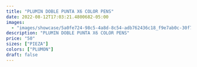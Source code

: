 ```yaml
---
title: "PLUMIN DOBLE PUNTA X6 COLOR PENS"
date: 2022-08-12T17:03:21.4800682-05:00
images:
  - "images/showcase/5a0fe724-98c5-4a8d-8c54-adb762436c18_f9e7ab0c-30f7-4920-a9bc-67366c29c07c.webp"
description: "PLUMIN DOBLE PUNTA X6 COLOR PENS"
price: "50"
sizes: ["PIEZA"]
colors: ["PLUMON"]
draft: false
---
```


